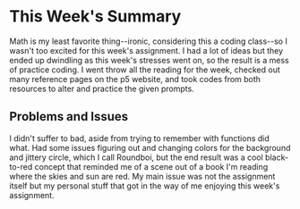 # This Week's Summary

Math is my least favorite thing--ironic, considering this a coding class--so I wasn't too excited for this week's assignment. I had a lot of ideas but they ended up dwindling as this week's stresses went on, so the result is a mess of practice coding. I went throw all the reading for the week, checked out many reference pages on the p5 website, and took codes from both resources to alter and practice the given prompts.

## Problems and Issues

I didn't suffer to bad, aside from trying to remember with functions did what. Had some issues figuring out and changing colors for the background and jittery circle, which I call Roundboi, but the end result was a cool black-to-red concept that reminded me of a scene out of a book I'm reading where the skies and sun are red. My main issue was not the assignment itself but my personal stuff that got in the way of me enjoying this week's assignment.
